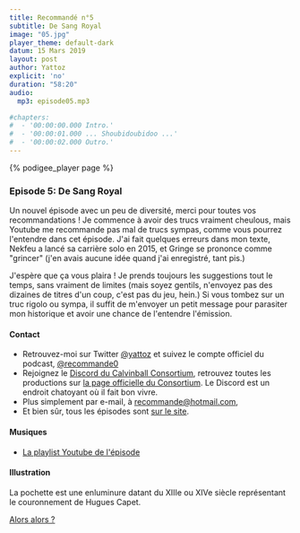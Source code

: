 ```yaml
---
title: Recommandé n°5
subtitle: De Sang Royal
image: "05.jpg"
player_theme: default-dark
datum: 15 Mars 2019
layout: post
author: Yattoz
explicit: 'no'
duration: "58:20"
audio:
  mp3: episode05.mp3

#chapters:
#  - '00:00:00.000 Intro.'
#  - '00:00:01.000 ... Shoubidoubidoo ...'
#  - '00:00:02.000 Outro.'
---
```


{% podigee_player page %}

### Episode 5: De Sang Royal

Un nouvel épisode avec un peu de diversité, merci pour toutes vos recommandations ! Je commence à avoir des trucs vraiment cheulous, mais Youtube me recommande pas mal de trucs sympas, comme vous pourrez l'entendre dans cet épisode. J'ai fait quelques erreurs dans mon texte, Nekfeu a lancé sa carrière solo en 2015, et Gringe se prononce comme "grincer" (j'en avais aucune idée quand j'ai enregistré, tant pis.)

J'espère que ça vous plaira ! Je prends toujours les suggestions tout le temps, sans vraiment de limites (mais soyez gentils, n'envoyez pas des dizaines de titres d'un coup, c'est pas du jeu, hein.) Si vous tombez sur un truc rigolo ou sympa, il suffit de m'envoyer un petit message pour parasiter mon historique et avoir une chance de l'entendre l'émission.

#### Contact

- Retrouvez-moi sur Twitter [@yattoz](https://twitter.com/yattoz) et suivez le compte officiel du podcast, [@recommande0](https://twitter.com/recommande0)
- Rejoignez le [Discord du Calvinball Consortium](https://discord.gg/4RnA9v7), retrouvez toutes les productions sur [la page officielle du Consortium](https://calvinballradio.wordpress.com/). Le Discord est un endroit chatoyant où il fait bon vivre.
- Plus simplement par e-mail, à [recommande@hotmail.com](mailto:recommande@hotmail.com),
- Et bien sûr, tous les épisodes sont [sur le site](https://recommande.duckdns.org).


#### Musiques

  * [La playlist Youtube de l'épisode](https://www.youtube.com/playlist?list=PLNjXbZkItxtYDJqxUxhdIQ5OWszmqBQoC)

#### Illustration

La pochette est une enluminure datant du XIIIe ou XIVe siècle représentant le couronnement de Hugues Capet.


[Alors alors ?](https://www.youtube.com/watch?v=UMlLcjpzzjc)
